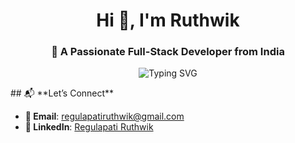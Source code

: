 <!-- Profile header -->
<h1 align="center">Hi 👋, I'm Ruthwik</h1>
<h3 align="center">🚀 A Passionate Full-Stack Developer from India</h3>

<!-- Typing animation (via SVG) -->
<p align="center">
  <img src="https://readme-typing-svg.herokuapp.com?font=Fira+Code&weight=500&size=24&pause=1000&color=FF61C7&center=true&vCenter=true&width=435&lines=Web+Developer+%F0%9F%92%BB;React+%2F+Node.js+Learner+%F0%9F%92%A1;Building+Job+Portal+Project+%F0%9F%9A%80;Love+to+Solve+Real+Problems+%E2%9C%94%EF%B8%8F" alt="Typing SVG" />
</p>
## 📬 **Let’s Connect**

- **📧 Email**: [regulapatiruthwik@gmail.com](mailto:regulapatiruthwik@gmail.com)  
- **💼 LinkedIn**: [Regulapati Ruthwik](https://www.linkedin.com/in/regulapati-ruthwik-2a84171a3)



